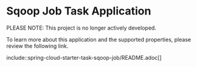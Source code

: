 # Sqoop Job Task Application
PLEASE NOTE: This project is no longer actively developed.

To learn more about this application and the supported properties, please review the following link.

include::spring-cloud-starter-task-sqoop-job/README.adoc[]
